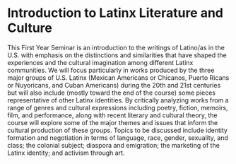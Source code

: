 # Introduction to Latinx Literature and Culture

This First Year Seminar is an introduction to the writings of Latino/as in the U.S. with emphasis on the distinctions and similarities that have shaped the experiences and the cultural imagination among different Latinx communities. We will focus particularly in works produced by the three major groups of U.S. Latinx (Mexican Americans or Chicanos, Puerto Ricans or Nuyoricans, and Cuban Americans) during the 20th and 21st centuries but will also include (mostly toward the end of the course) some pieces representative of other Latinx identities. By critically analyzing works from a range of genres and cultural expressions including poetry, fiction, memoirs, film, and performance, along with recent literary and cultural theory, the course will explore some of the major themes and issues that inform the cultural production of these groups. Topics to be discussed include identity formation and negotiation in terms of language, race, gender, sexuality, and class; the colonial subject; diaspora and emigration; the marketing of the Latinx identity; and activism through art. 



